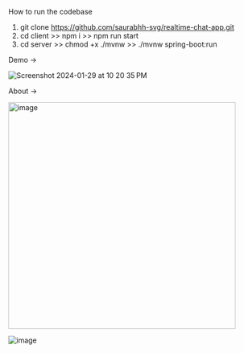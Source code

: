 How to run the codebase

1. git clone https://github.com/saurabhh-svg/realtime-chat-app.git
2. cd client >> npm i >> npm run start
3. cd server >> chmod +x ./mvnw >> ./mvnw spring-boot:run        



Demo ->

![Screenshot 2024-01-29 at 10 20 35 PM](https://github.com/saurabhh-svg/realtime-chat-app/assets/82569167/e99eee70-9a23-447e-98c9-bec46fac7233)



About ->

<img width="451" alt="image" src="https://github.com/saurabhh-svg/realtime-chat-app/assets/82569167/290c1482-bcda-472c-abc6-2dae03e655b7">



![image](https://github.com/saurabhh-svg/realtime-chat-app/assets/82569167/744d9146-f773-43b8-b330-129df6062c36)


